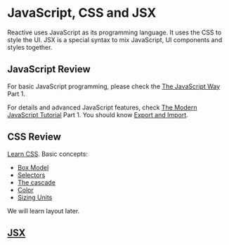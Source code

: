 # JavaScript, CSS and JSX

Reactive uses JavaScript as its programming language. It uses the CSS to style the UI. JSX is a special syntax to mix JavaScript, UI components and styles together.

## JavaScript Review

For basic JavaScript programming, please check the [The JavaScript Way](https://github.com/thejsway/thejsway) Part 1.

For details and advanced JavaScript features, check [The Modern JavaScript Tutorial](https://javascript.info/) Part 1. You should know [Export and Import](https://javascript.info/import-export).

## CSS Review

[Learn CSS](https://web.dev/learn/css/). Basic concepts:

- [Box Model](https://web.dev/learn/css/box-model/)
- [Selectors](https://web.dev/learn/css/selectors/)
- [The cascade](https://web.dev/learn/css/the-cascade/)
- [Color](https://web.dev/learn/css/color/)
- [Sizing Units](https://web.dev/learn/css/sizing/)

We will learn layout later.

## [JSX](./jsx.md)
